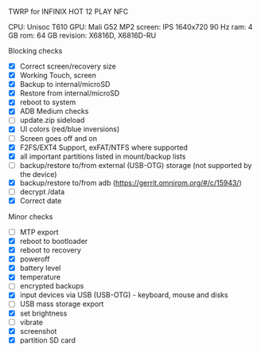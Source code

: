 TWRP for INFINIX HOT 12 PLAY NFC

CPU: Unisoc T610
GPU: Mali G52 MP2
screen: IPS 1640x720 90 Hz
ram: 4 GB
rom: 64 GB
revision: X6816D, X6816D-RU

Blocking checks
- [X] Correct screen/recovery size
- [X] Working Touch, screen
- [X] Backup to internal/microSD
- [X] Restore from internal/microSD
- [X] reboot to system
- [X] ADB
Medium checks
- [ ] update.zip sideload
- [X] UI colors (red/blue inversions)
- [ ] Screen goes off and on
- [X] F2FS/EXT4 Support, exFAT/NTFS where supported
- [X] all important partitions listed in mount/backup lists
- [ ] backup/restore to/from external (USB-OTG) storage (not supported by the device)
- [X] backup/restore to/from adb (https://gerrit.omnirom.org/#/c/15943/)
- [ ] decrypt /data
- [X] Correct date

Minor checks
- [ ] MTP export
- [X] reboot to bootloader
- [X] reboot to recovery
- [X] poweroff
- [X] battery level
- [X] temperature
- [ ] encrypted backups
- [X] input devices via USB (USB-OTG) - keyboard, mouse and disks
- [ ] USB mass storage export
- [X] set brightness
- [ ] vibrate
- [X] screenshot
- [X] partition SD card
